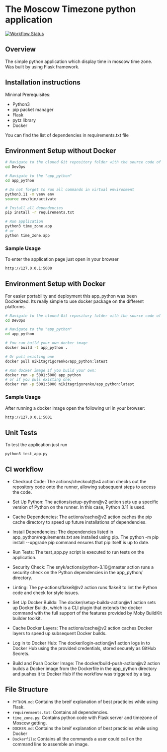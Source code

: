 # The Moscow Timezone python application

[![Workflow Status](https://github.com/NikitaGrigorenko/DevOps/actions/workflows/main.yaml/badge.svg)](https://github.com/NikitaGrigorenko/DevOps/actions/workflows/main.yaml)

## Overview

The simple python application which display time in moscow time zone. Was built by using Flask framework.

## Installation instructions

Minimal Prerequisites:

- Python3
- pip packet manager
- Flask
- pytz library
- Docker

You can find the list of dependencies in requirements.txt file

## Environment Setup without Docker

```bash
# Navigate to the cloned Git repository folder with the source code of the tool
cd DevOps

# Navigate to the "app_python"
cd app_python

# Do not forget to run all commands in virtual environment
python3.11 -m venv env
source env/bin/activate

# Install all dependencies
pip install -r requirements.txt

# Run application
python3 time_zone.app
# or 
python time_zone.app
```

### Sample Usage

To enter the application page just open in your browser

```bash
http://127.0.0.1:5000
```


## Environment Setup with Docker
For easier portability and deployment this app_python was been Dockerized. Its really simple to use docker package on the different platforms.

```bash
# Navigate to the cloned Git repository folder with the source code of the tool
cd DevOps

# Navigate to the "app_python"
cd app_python

# You can build your own docker image
docker build -t app_python . 

# Or pull existing one
docker pull nikitagrigorenko/app_python:latest

# Run docker image if you build your own:
docker run -p 5001:5000 app_python
# or if you pull existing one:
docker run -p 5001:5000 nikitagrigorenko/app_python:latest
```

### Sample Usage

After running a docker image open the following url in your browser:

```bash
http://127.0.0.1:5001
```

## Unit Tests

To test the application just run
```bash
python3 test_app.py
```

## CI workflow
- Checkout Code: The actions/checkout@v4 action checks out the repository code onto the runner, allowing subsequent steps to access the code.

- Set Up Python: The actions/setup-python@v2 action sets up a specific version of Python on the runner. In this case, Python 3.11 is used.

- Cache Dependencies: The actions/cache@v2 action caches the pip cache directory to speed up future installations of dependencies.

- Install Dependencies: The dependencies listed in app_python/requirements.txt are installed using pip. The python -m pip install --upgrade pip command ensures that pip itself is up to date.

- Run Tests: The test_app.py script is executed to run tests on the application.

- Security Check: The snyk/actions/python-3.10@master action runs a security check on the Python dependencies in the app_python/ directory.

- Linting: The py-actions/flake8@v2 action runs flake8 to lint the Python code and check for style issues.

- Set Up Docker Buildx: The docker/setup-buildx-action@v1 action sets up Docker Buildx, which is a CLI plugin that extends the docker command with the full support of the features provided by Moby BuildKit builder toolkit.

- Cache Docker Layers: The actions/cache@v2 action caches Docker layers to speed up subsequent Docker builds.

- Log in to Docker Hub: The docker/login-action@v1 action logs in to Docker Hub using the provided credentials, stored securely as GitHub Secrets.

- Build and Push Docker Image: The docker/build-push-action@v2 action builds a Docker image from the Dockerfile in the app_python directory and pushes it to Docker Hub if the workflow was triggered by a tag.


## File Structure

- `PYTHON.md`: Contains the breif explanation of best practicies while using Flask.
- `requirenments.txt`: Contains all dependencies.
- `time_zone.py`: Contains python code with Flask server and timezone of Moscow getting.
- `DOCKER.md`: Contains the breif explanation of best practicies while using Docker
- `Dockerfile`: Contains all the commands a user could call on the command line to assemble an image.
